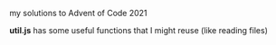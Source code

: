 my solutions to Advent of Code 2021

**util.js** has some useful functions that I might reuse (like reading files)
